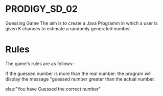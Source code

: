 # PRODIGY_SD_02
Guessing Game
The aim is to create a Java Programm in which a user is given K chances to estimate a randomly generated number. 
# Rules
The game's rules are as follows:-

If the guessed number is more than the real number: the program will display the message "guessed number greater than the actual number.

else:"You have Guessed the correct number"

